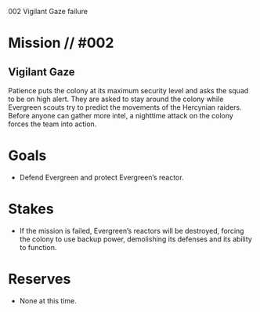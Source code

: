 002
Vigilant Gaze
failure

# Mission // #002

## Vigilant Gaze

Patience puts the colony at its maximum security level and asks the squad to be on high alert. They are asked to stay around the colony while Evergreen scouts try to predict the movements of the Hercynian raiders.  
Before anyone can gather more intel, a nighttime attack on the colony forces the team into action.

# Goals

- Defend Evergreen and protect Evergreen’s reactor.

# Stakes

- If the mission is failed, Evergreen’s reactors will be destroyed, forcing the colony to use backup power, demolishing its defenses and its ability to function.

# Reserves

- None at this time.
